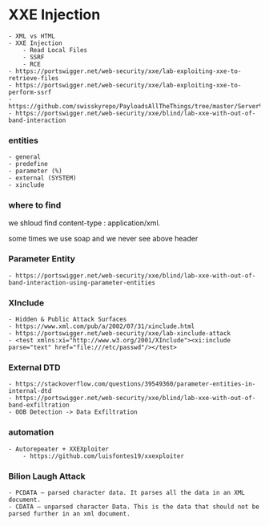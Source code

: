 # XXE Injection

```
- XML vs HTML 
- XXE Injection 
    - Read Local Files
    - SSRF 
    - RCE 
- https://portswigger.net/web-security/xxe/lab-exploiting-xxe-to-retrieve-files
- https://portswigger.net/web-security/xxe/lab-exploiting-xxe-to-perform-ssrf
- https://github.com/swisskyrepo/PayloadsAllTheThings/tree/master/Server%20Side%20Request%20Forgery
- https://portswigger.net/web-security/xxe/blind/lab-xxe-with-out-of-band-interaction
```

### entities

```
- general
- predefine
- parameter (%)
- external (SYSTEM)
- xinclude
```

### where to find

we shloud find content-type : application/xml.&#x20;

some times we use soap and we never see above header

### Parameter Entity

```
- https://portswigger.net/web-security/xxe/blind/lab-xxe-with-out-of-band-interaction-using-parameter-entities
```

### XInclude

```
- Hidden & Public Attack Surfaces
- https://www.xml.com/pub/a/2002/07/31/xinclude.html
- https://portswigger.net/web-security/xxe/lab-xinclude-attack
- <test xmlns:xi="http://www.w3.org/2001/XInclude"><xi:include parse="text" href="file:///etc/passwd"/></test>
```

### External DTD

```
- https://stackoverflow.com/questions/39549360/parameter-entities-in-internal-dtd
- https://portswigger.net/web-security/xxe/blind/lab-xxe-with-out-of-band-exfiltration
- OOB Detection -> Data Exfiltration
```

### automation

```
- Autorepeater + XXEXploiter 
    - https://github.com/luisfontes19/xxexploiter
```

### Bilion Laugh Attack

```
- PCDATA – parsed character data. It parses all the data in an XML document.
- CDATA – unparsed character Data. This is the data that should not be parsed further in an xml document.
```

